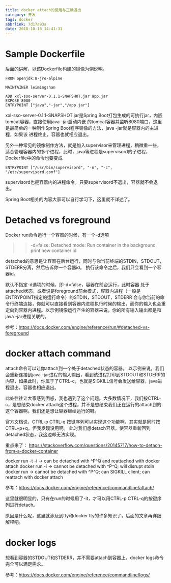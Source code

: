 ```yaml
---
title: docker attach的使用与正确退出
category: 开发
tags: docker
abbrlink: 7d17a93a
date: 2018-10-16 14:41:31
---
```

# Sample Dockerfile
后面的讲解，以该Dockerfile构建的镜像为例说明。
```
FROM openjdk:8-jre-alpine

MAINTAINER leimingshan

ADD xxl-sso-server-0.1.1-SNAPSHOT.jar app.jar
EXPOSE 8080
ENTRYPOINT ["java","-jar","/app.jar"]
```

xxl-sso-server-0.1.1-SNAPSHOT.jar是Spring Boot打包生成的可执行jar，内嵌tomcat容器，直接使用java -jar启动内嵌
的tomcat容器并监听8080端口，这里是最简单的一种制作Spring Boot程序镜像的方法，java -jar就是容器内的主进程，如果该
进程终止，容器也就相应退出。

另外一种常见的镜像制作方法，就是加入supervisor来管理进程，稍微重一些，适合管理容器内的多个进程，此时，java等进程是supervisord的子进程，Dockerfile中的命令也要变成
```
ENTRYPOINT ["/usr/bin/supervisord", "-n", "-c", "/etc/supervisord.conf"] 
```
supervisord也是容器内的进程命令，只要supervisord不退出，容器就不会退出。

Spring Boot相关的内容大家可以自行学习下，这里就不详述了。

# Detached vs foreground
Docker run命令运行一个容器的时候，有一个-d选项
>> -d=false: Detached mode: Run container in the background, print new container id

detached的意思是让容器在后台运行，同时与你当前终端的STDIN，STDOUT，STDERR分离，然后告诉你一个容器id。
执行该命令之后，我们只会看到一个容器id。

默认不指定-d选项的时候，即-d=false，容器在前台运行，此时容器
处于attached状态，或者说是foreground前台模式，容器内进程（一般是ENTRYPOINT指定的运行命令）的STDIN，STDOUT，STDERR
会与你当前的命令行终端连接，你就可以直接看到容器内进程执行时候的输出，而你的输入也会重定向到容器内进程。以示例镜像运行产生的容器来说，你的所有输入输出都是和java -jar进程关联的。

参考：https://docs.docker.com/engine/reference/run/#detached-vs-foreground
<!--more-->

# docker attach command
attach命令可以让你attach到一个处于detached状态的容器。
以示例来说，我们会重新连接到java -jar进程的输入输出，看到该进程打印到STDOUT和STDERR的内容，如果此时，你属于了CTRL-c，也就是SIGKILL信号会发送给容器，java进程退出，容器也相应退出。

此处往往让大家感到困惑，我也遇到了这个问题。大多数情况下，我们按CTRL-c，是想结束docker attach这个进程，并不是想结束我们正在运行的attach到的这个容器啊。我们还是想让容器继续运行的呀。

官方文档说，CTRL-p CTRL-q 按键序列可以实现这个功能啊，其实就是同时按CTRL+p+q，但我发现没用啊。
此时我们想detach容器，使容器重新回到detached状态，我这边却无法实现。

重点来了：
https://stackoverflow.com/questions/20145717/how-to-detach-from-a-docker-container

docker run -t -i → can be detached with ^P^Q and reattached with docker attach
docker run -i → cannot be detached with ^P^Q; will disrupt stdin
docker run → cannot be detached with ^P^Q; can SIGKILL client; can reattach with docker attach

参考：https://docs.docker.com/engine/reference/commandline/attach/

这里就很明显的，只有在run的时候用了-it，才可以用CTRL-p CTRL-q的按键序列进行detach。

原因是什么呢，这里就涉及到tty和docker tty的许多知识了，后面的文章再详细解释吧。

# docker logs
想看到容器的STDOUT和STDERR，并不需要attach到容器上，docker logs命令完全可以满足需求。

参考：https://docs.docker.com/engine/reference/commandline/logs/
